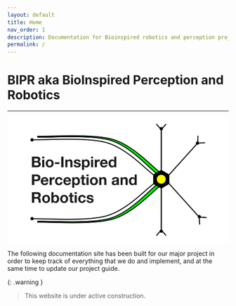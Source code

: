 ```yaml
---
layout: default
title: Home
nav_order: 1
description: Documentation for Bioinspired robotics and perception project
permalink: /
---
```


# BIPR aka BioInspired Perception and Robotics

---

![expanded logo](https://raw.githubusercontent.com/BioInsperobotics/BIPR/main/assets/images/logo_BIPR.png?raw=true)

The following documentation site has been built for our major project in order to keep track of everything that we do and implement, and at the same time to update our project guide.


{: .warning } 
> This website is under active construction. 


